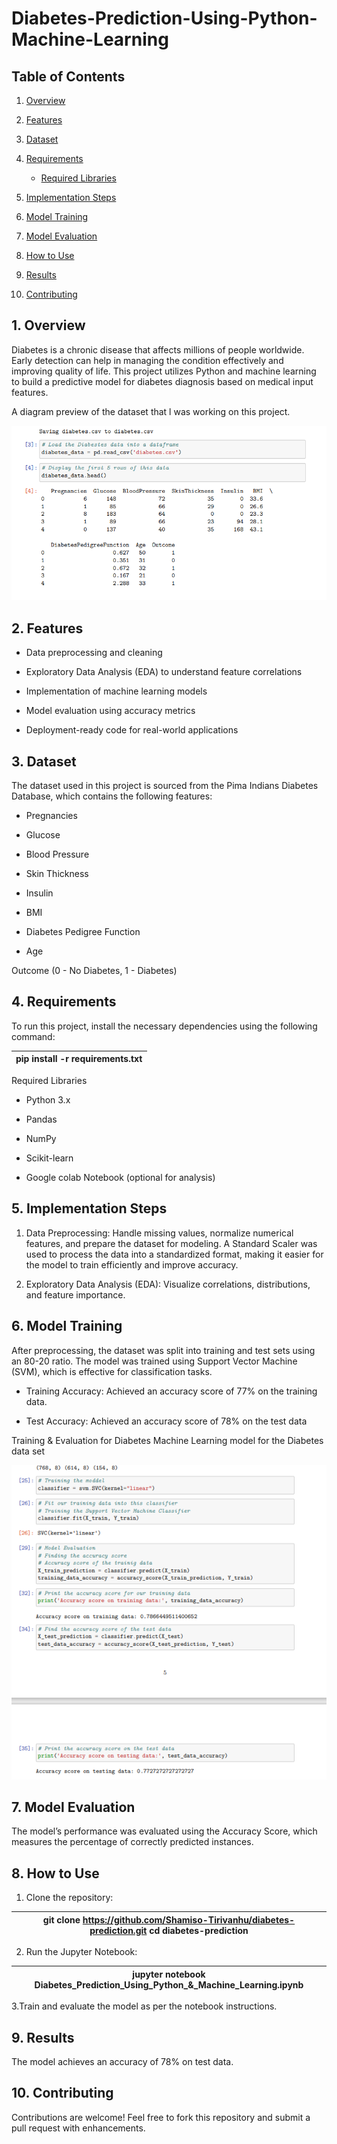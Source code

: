 # Diabetes-Prediction-Using-Python-Machine-Learning

## Table of Contents

1. [Overview](#overview)

2. [Features](#feature)

3. [Dataset](#dataset)

4. [Requirements](#requirements)

    - [Required Libraries](#required-libraries)

5. [Implementation Steps](#implementation-status)

6. [Model Training](#model-training)

7. [Model Evaluation](#model-evaluation)

8. [How to Use](#how-to-use)

9. [Results](#results)

10. [Contributing](#contribution)

## 1. Overview

Diabetes is a chronic disease that affects millions of people worldwide. Early detection can help in managing the condition effectively and improving quality of life. This project utilizes Python and machine learning to build a predictive model for diabetes diagnosis based on medical input features.


A diagram preview of the dataset that l was working on this project.

![image_alt](https://github.com/Shamiso-Tirivanhu/Diabetes-Prediction-Using-Python-Machine-Learning/blob/3ebb13a556487331fe914a2af71ab12eaf58336a/A%20data%20preview%20of%20the%20Diabetes%20dataset%20-first%20five%20rows%20of%20the%20dataset.png)

## 2. Features

- Data preprocessing and cleaning

- Exploratory Data Analysis (EDA) to understand feature correlations

- Implementation of machine learning models

- Model evaluation using accuracy metrics

- Deployment-ready code for real-world applications

## 3. Dataset

The dataset used in this project is sourced from the Pima Indians Diabetes Database, which contains the following features:

- Pregnancies

- Glucose

- Blood Pressure

- Skin Thickness

- Insulin

- BMI

- Diabetes Pedigree Function

- Age

Outcome (0 - No Diabetes, 1 - Diabetes)

## 4. Requirements

To run this project, install the necessary dependencies using the following command:

| pip install -r requirements.txt |
|---------------------------------|

Required Libraries

- Python 3.x

- Pandas

- NumPy

- Scikit-learn

- Google colab Notebook (optional for analysis)

## 5. Implementation Steps

1. Data Preprocessing: Handle missing values, normalize numerical features, and prepare the dataset for modeling. A Standard Scaler was used to process the data into a standardized format, making it easier for the model to train efficiently and improve accuracy.

2. Exploratory Data Analysis (EDA): Visualize correlations, distributions, and feature importance.

## 6. Model Training

After preprocessing, the dataset was split into training and test sets using an 80-20 ratio. The model was trained using Support Vector Machine (SVM), which is effective for classification tasks.

- Training Accuracy: Achieved an accuracy score of 77% on the training data.

- Test Accuracy: Achieved an accuracy score of 78% on the test data


Training & Evaluation for Diabetes Machine Learning model for the Diabetes data set

![image_alt](https://github.com/Shamiso-Tirivanhu/Diabetes-Prediction-Using-Python-Machine-Learning/blob/94eaa6e869dcf5706e46d3f81bd65afc6defd3d7/Training%20and%20Evalution%20for%20the%20ML%20model%20and%20accuracy%20score.png)


## 7. Model Evaluation

The model’s performance was evaluated using the Accuracy Score, which measures the percentage of correctly predicted instances.

## 8. How to Use

1. Clone the repository:

| git clone https://github.com/Shamiso-Tirivanhu/diabetes-prediction.git cd diabetes-prediction                                             |
|-----------------------------------------------------------------------------------------|

2. Run the Jupyter Notebook:

| jupyter notebook Diabetes_Prediction_Using_Python_&_Machine_Learning.ipynb |
|----------------------------------------------------------------------------|

3.Train and evaluate the model as per the notebook instructions.

## 9. Results

The model achieves an accuracy of 78% on test data.


## 10. Contributing

Contributions are welcome! Feel free to fork this repository and submit a pull request with enhancements.

